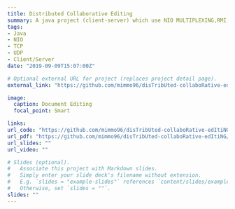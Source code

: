 ```yaml
---
title: Distributed Collaborative Editing
summary: A java project (client-server) which use NIO MULTIPLEXING,RMI, TCP and UDP.
tags:
- Java
- NIO
- TCP
- UDP
- Client/Server
date: "2019-09-09T15:07:00Z"

# Optional external URL for project (replaces project detail page).
external_link: "https://github.com/mimmo96/disTribUted-collaboRative-edItiNG"

image:
  caption: Document Editing
  focal_point: Smart

links:
url_code: "https://github.com/mimmo96/disTribUted-collaboRative-edItiNG"
url_pdf: "https://github.com/mimmo96/disTribUted-collaboRative-edItiNG/blob/master/Relazione%20Progetto%20turing.pdf"
url_slides: ""
url_video: ""

# Slides (optional).
#   Associate this project with Markdown slides.
#   Simply enter your slide deck's filename without extension.
#   E.g. `slides = "example-slides"` references `content/slides/example-slides.md`.
#   Otherwise, set `slides = ""`.
slides: ""
---
```

